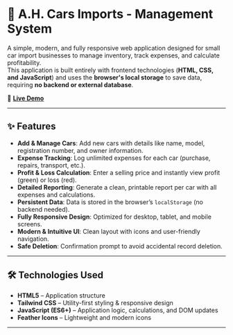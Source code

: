 # 🚗 A.H. Cars Imports - Management System

A simple, modern, and fully responsive web application designed for small car import businesses to manage inventory, track expenses, and calculate profitability.  
This application is built entirely with frontend technologies (**HTML, CSS, and JavaScript**) and uses the **browser's local storage** to save data, requiring **no backend or external database**.  

🔗 **[Live Demo](https://your-github-username.github.io/your-repo-name/)** <!-- Replace with your actual GitHub Pages link -->

---

## ✨ Features

- **Add & Manage Cars**: Add new cars with details like name, model, registration number, and owner information.  
- **Expense Tracking**: Log unlimited expenses for each car (purchase, repairs, transport, etc.).  
- **Profit & Loss Calculation**: Enter a selling price and instantly view profit (green) or loss (red).  
- **Detailed Reporting**: Generate a clean, printable report per car with all expenses and calculations.  
- **Persistent Data**: Data is stored in the browser’s `localStorage` (no backend needed).  
- **Fully Responsive Design**: Optimized for desktop, tablet, and mobile screens.  
- **Modern & Intuitive UI**: Clean layout with icons and user-friendly navigation.  
- **Safe Deletion**: Confirmation prompt to avoid accidental record deletion.  

---

## 🛠️ Technologies Used

- **HTML5** – Application structure  
- **Tailwind CSS** – Utility-first styling & responsive design  
- **JavaScript (ES6+)** – Application logic, calculations, and DOM updates  
- **Feather Icons** – Lightweight and modern icons  

---
